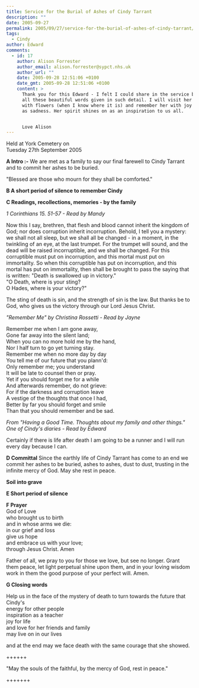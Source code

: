 ```yaml
---
title: Service for the Burial of Ashes of Cindy Tarrant
description: ""
date: 2005-09-27
permalink: 2005/09/27/service-for-the-burial-of-ashes-of-cindy-tarrant/
tags:
  - Cindy
author: Edward
comments:
  - id: 17
    author: Alison Forrester
    author_email: alison.forrester@sypct.nhs.uk
    author_url: ""
    date: 2005-09-28 12:51:06 +0100
    date_gmt: 2005-09-28 12:51:06 +0100
    content: >
      Thank you for this Edward - I felt I could share in the service by having
      all these beautiful words given in such detail. I will visit her grave
      with flowers (when I know where it is) and remember her with joy as well
      as sadness. Her spirit shines on as an inspiration to us all.


      Love Alison
---
```


Held at York Cemetery on  
 Tuesday 27th September 2005

**A Intro :-** We are met as a family to say our final farewell to Cindy
Tarrant and to commit her ashes to be buried.

\"Blessed are those who mourn for they shall be comforted.\"

**B A short period of silence to remember Cindy**

**C Readings, recollections, memories - by the family**

*1 Corinthians 15. 51-57 - Read by Mandy*

Now this I say, brethren, that flesh and blood cannot inherit the
kingdom of God; nor does corruption inherit incorruption. Behold, I tell
you a mystery: we shall not all sleep, but we shall all be changed - in
a moment, in the twinkling of an eye, at the last trumpet. For the
trumpet will sound, and the dead will be raised incorruptible, and we
shall be changed. For this corruptible must put on incorruption, and
this mortal must put on immortality. So when this corruptible has put on
incorruption, and this mortal has put on immortality, then shall be
brought to pass the saying that is written: \"Death is swallowed up in
victory.\"  
 \"O Death, where is your sting?  
 O Hades, where is your victory?\"

The sting of death is sin, and the strength of sin is the law. But
thanks be to God, who gives us the victory through our Lord Jesus
Christ.

*\"Remember Me\" by Christina Rossetti - Read by Jayne*

Remember me when I am gone away,  
 Gone far away into the silent land;  
 When you can no more hold me by the hand,  
 Nor I half turn to go yet turning stay.  
 Remember me when no more day by day  
 You tell me of our future that you plann\'d:  
 Only remember me; you understand  
 It will be late to counsel then or pray.  
 Yet if you should forget me for a while  
 And afterwards remember, do not grieve:  
 For if the darkness and corruption leave  
 A vestige of the thoughts that once I had,  
 Better by far you should forget and smile  
 Than that you should remember and be sad.

*From \"Having a Good Time. Thoughts about my family and other things.\"
One of Cindy\'s diaries - Read by Edward*

Certainly if there is life after death I am going to be a runner and I
will run every day because I can.

**D Committal** Since the earthly life of Cindy Tarrant has come to an
end we commit her ashes to be buried, ashes to ashes, dust to dust,
trusting in the infinite mercy of God. May she rest in peace.

<strong> Soil into grave</strong>

**E Short period of silence**

**F Prayer**  
 God of Love  
 who brought us to birth  
 and in whose arms we die:  
 in our grief and loss  
 give us hope  
 and embrace us with your love;  
 through Jesus Christ. Amen

Father of all, we pray to you for those we love, but see no longer.
Grant them peace, let light perpetual shine upon them, and in your
loving wisdom work in them the good purpose of your perfect will. Amen.

**G Closing words**

Help us in the face of the mystery of death to turn towards the future
that Cindy\'s  
 energy for other people  
 inspiration as a teacher  
 joy for life  
 and love for her friends and family  
 may live on in our lives

and at the end may we face death with the same courage that she showed.

++++++

\"May the souls of the faithful, by the mercy of God, rest in peace.\"

+++++++

